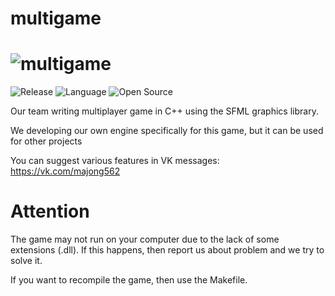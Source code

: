 # multigame
# ![multigame](https://github.com/George562/multigame/blob/main/sources/textures/Player.png)

![Release](https://img.shields.io/badge/Version-v0.2-blueviolet)
![Language](https://img.shields.io/badge/Language-C%2B%2B-0052cf)
![Open Source](https://badges.frapsoft.com/os/v2/open-source.svg?v=103)

Our team writing multiplayer game in C++ using the SFML graphics library.

We developing our own engine specifically for this game, but it can be used for other projects

You can suggest various features in VK messages: https://vk.com/majong562

# Attention

The game may not run on your computer due to the lack of some extensions (.dll). If this happens, then report us about problem and we try to solve it.

If you want to recompile the game, then use the Makefile.

